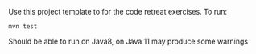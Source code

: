 Use this project template to for the code retreat exercises.
To run:

```mvn test```

Should be able to run on Java8, on Java 11 may produce some warnings
